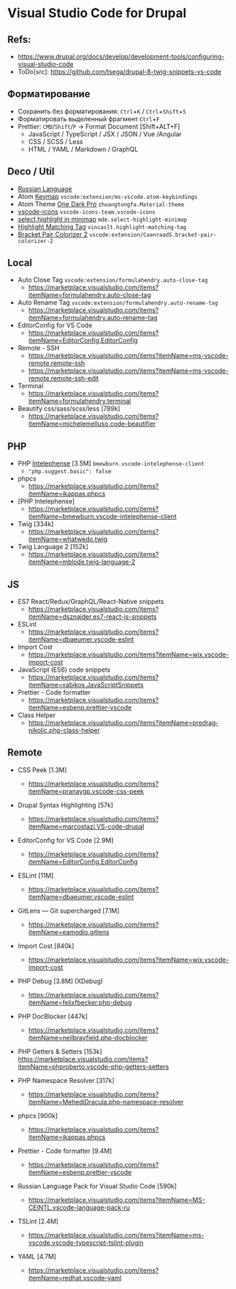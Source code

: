 # Visual Studio Code for Drupal

## Refs:
* https://www.drupal.org/docs/develop/development-tools/configuring-visual-studio-code
* ToDo[src]: https://github.com/tsega/drupal-8-twig-snippets-vs-code

## Форматирование
* Сохранить без форматирования: `Ctrl`+`K` / `Ctrl`+`Shift`+`S`
* Форматировать выделенный фрагмент `Ctrl`+`F`
* Prettier: `CMD`/`Shift`/`P` -> Format Document [Shift+ALT+F]
  - JavaScript / TypeScript / JSX / JSON / Vue /Angular
  - CSS / SCSS / Less
  - HTML / YAML / Markdown / GraphQL

## Deco / Util
* [Russian Language](https://marketplace.visualstudio.com/items?itemName=MS-CEINTL.vscode-language-pack-ru)
* Atom [Keymap](https://marketplace.visualstudio.com/items?itemName=ms-vscode.atom-keybindings) `vscode:extension/ms-vscode.atom-keybindings`
* Atom Theme [One Dark Pro](https://marketplace.visualstudio.com/items?itemName=zhuangtongfa.Material-theme) `zhuangtongfa.Material-theme`
* [vscode-icons](https://marketplace.visualstudio.com/items?itemName=vscode-icons-team.vscode-icons) `vscode-icons-team.vscode-icons`
* [select highlight in minimap](https://marketplace.visualstudio.com/items?itemName=mde.select-highlight-minimap) `mde.select-highlight-minimap`
* [Highlight Matching Tag](https://marketplace.visualstudio.com/items?itemName=vincaslt.highlight-matching-tag) `vincaslt.highlight-matching-tag`
* [Bracket Pair Colorizer 2](https://marketplace.visualstudio.com/items?itemName=CoenraadS.bracket-pair-colorizer-2) `vscode:extension/CoenraadS.bracket-pair-colorizer-2`

## Local
* Auto Close Tag `vscode:extension/formulahendry.auto-close-tag`
  - https://marketplace.visualstudio.com/items?itemName=formulahendry.auto-close-tag
* Auto Rename Tag `vscode:extension/formulahendry.auto-rename-tag`
  - https://marketplace.visualstudio.com/items?itemName=formulahendry.auto-rename-tag
* EditorConfig for VS Code
  - https://marketplace.visualstudio.com/items?itemName=EditorConfig.EditorConfig
* Remote - SSH
  - https://marketplace.visualstudio.com/items?itemName=ms-vscode-remote.remote-ssh
  - https://marketplace.visualstudio.com/items?itemName=ms-vscode-remote.remote-ssh-edit
* Terminal
  - https://marketplace.visualstudio.com/items?itemName=formulahendry.terminal
* Beautify css/sass/scss/less [789k]
  - https://marketplace.visualstudio.com/items?itemName=michelemelluso.code-beautifier
## PHP
* PHP [Intelephense](https://marketplace.visualstudio.com/items?itemName=bmewburn.vscode-intelephense-client) [3.5M] `bmewburn.vscode-intelephense-client`
  - `"php.suggest.basic": false`
* phpcs
  - https://marketplace.visualstudio.com/items?itemName=ikappas.phpcs
* [PHP Intelephense]
  - https://marketplace.visualstudio.com/items?itemName=bmewburn.vscode-intelephense-client
* Twig [334k]
  - https://marketplace.visualstudio.com/items?itemName=whatwedo.twig
* Twig Language 2 [152k]
  - https://marketplace.visualstudio.com/items?itemName=mblode.twig-language-2
## JS
* ES7 React/Redux/GraphQL/React-Native snippets
  - https://marketplace.visualstudio.com/items?itemName=dsznajder.es7-react-js-snippets
* ESLint
  - https://marketplace.visualstudio.com/items?itemName=dbaeumer.vscode-eslint
* Import Cost
  - https://marketplace.visualstudio.com/items?itemName=wix.vscode-import-cost
* JavaScript (ES6) code snippets
  - https://marketplace.visualstudio.com/items?itemName=xabikos.JavaScriptSnippets
* Prettier - Code formatter
  - https://marketplace.visualstudio.com/items?itemName=esbenp.prettier-vscode
* Class Helper
  - https://marketplace.visualstudio.com/items?itemName=predrag-nikolic.php-class-helper

## Remote
* CSS Peek [1.3M]
  - https://marketplace.visualstudio.com/items?itemName=pranaygp.vscode-css-peek
* Drupal Syntax Highlighting [57k]
  - https://marketplace.visualstudio.com/items?itemName=marcostazi.VS-code-drupal
* EditorConfig for VS Code [2.9M]
  - https://marketplace.visualstudio.com/items?itemName=EditorConfig.EditorConfig
* ESLint [11M]
  - https://marketplace.visualstudio.com/items?itemName=dbaeumer.vscode-eslint
* GitLens — Git supercharged [7.1M]
  - https://marketplace.visualstudio.com/items?itemName=eamodio.gitlens
* Import Cost [840k]
  - https://marketplace.visualstudio.com/items?itemName=wix.vscode-import-cost
* PHP Debug [3.8M] (XDebug)
  - https://marketplace.visualstudio.com/items?itemName=felixfbecker.php-debug
* PHP DocBlocker [447k]
  - https://marketplace.visualstudio.com/items?itemName=neilbrayfield.php-docblocker
* PHP Getters & Setters [153k]
  https://marketplace.visualstudio.com/items?itemName=phproberto.vscode-php-getters-setters

* PHP Namespace Resolver [317k]
  - https://marketplace.visualstudio.com/items?itemName=MehediDracula.php-namespace-resolver
* phpcs [900k]
  - https://marketplace.visualstudio.com/items?itemName=ikappas.phpcs
* Prettier - Code formatter [9.4M]
  - https://marketplace.visualstudio.com/items?itemName=esbenp.prettier-vscode
* Russian Language Pack for Visual Studio Code [590k]
  - https://marketplace.visualstudio.com/items?itemName=MS-CEINTL.vscode-language-pack-ru
* TSLint [2.4M]
  - https://marketplace.visualstudio.com/items?itemName=ms-vscode.vscode-typescript-tslint-plugin
* YAML [4.7M]
  - https://marketplace.visualstudio.com/items?itemName=redhat.vscode-yaml

